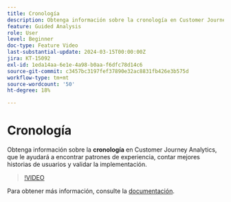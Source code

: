 ```yaml
---
title: Cronología
description: Obtenga información sobre la cronología en Customer Journey Analytics, que le ayuda a encontrar patrones de experiencia, contar mejores historias de usuario y validar la implementación.
feature: Guided Analysis
role: User
level: Beginner
doc-type: Feature Video
last-substantial-update: 2024-03-15T00:00:00Z
jira: KT-15092
exl-id: 1eda14aa-6e1e-4a98-b0aa-f6dfc78d14c6
source-git-commit: c3457bc3197fef37890e32ac8831fb426e3b575d
workflow-type: tm+mt
source-wordcount: '50'
ht-degree: 18%

---
```


# Cronología

Obtenga información sobre la **cronología** en Customer Journey Analytics, que le ayudará a encontrar patrones de experiencia, contar mejores historias de usuarios y validar la implementación.

>[!VIDEO](https://video.tv.adobe.com/v/3427810/?learn=on)

Para obtener más información, consulte la [documentación](https://experienceleague.adobe.com/en/docs/analytics-platform/using/guided-analysis/streams/timeline).
